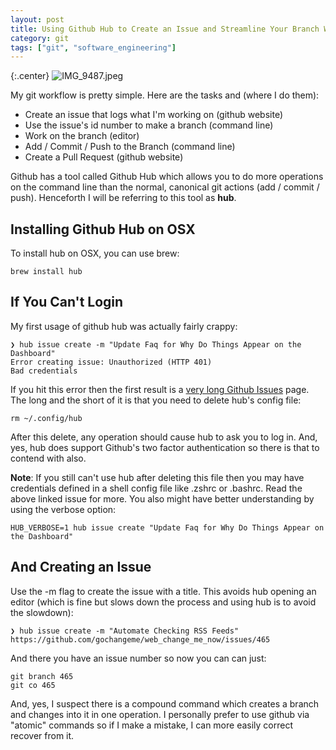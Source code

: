 ```yaml
---
layout: post
title: Using Github Hub to Create an Issue and Streamline Your Branch Workflow
category: git
tags: ["git", "software_engineering"]
---
```

{:.center}
![IMG_9487.jpeg](/blog/assets/IMG_9487.jpeg)


My git workflow is pretty simple.  Here are the tasks and (where I do them):

* Create an issue that logs what I'm working on  (github website)
* Use the issue's id number to make a branch (command line)
* Work on the branch (editor)
* Add / Commit / Push to the Branch (command line)
* Create a Pull Request (github website)

Github has a tool called Github Hub which allows you to do more operations on the command line than the normal, canonical git actions (add / commit / push).  Henceforth I will be referring to this tool as **hub**.

## Installing Github Hub on OSX

To install hub on OSX, you can use brew:

    brew install hub

## If You Can't Login

My first usage of github hub was actually fairly crappy:

    ❯ hub issue create -m "Update Faq for Why Do Things Appear on the Dashboard"
    Error creating issue: Unauthorized (HTTP 401)
    Bad credentials

If you hit this error then the first result is a [very long Github Issues](https://github.com/github/hub/issues/1067) page.  The long and the short of it is that you need to delete hub's config file:

    rm ~/.config/hub
    
After this delete, any operation should cause hub to ask you to log in.  And, yes, hub does support Github's two factor authentication so there is that to contend with also.

**Note**: If you still can't use hub after deleting this file then you may have credentials defined in a shell config file like .zshrc or .bashrc.  Read the above linked issue for more.  You also might have better understanding by using the verbose option:

    HUB_VERBOSE=1 hub issue create "Update Faq for Why Do Things Appear on the Dashboard"
    
## And Creating an Issue

Use the -m flag to create the issue with a title.  This avoids hub opening an editor (which is fine but slows down the process and using hub is to avoid the slowdown):

    ❯ hub issue create -m "Automate Checking RSS Feeds"
    https://github.com/gochangeme/web_change_me_now/issues/465
    
And there you have an issue number so now you can can just:

    git branch 465
    git co 465
    
And, yes, I suspect there is a compound command which creates a branch and changes into it in one operation.  I personally prefer to use github via "atomic" commands so if I make a mistake, I can more easily correct recover from it.